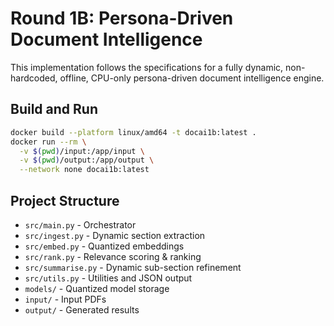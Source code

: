 # Round 1B: Persona-Driven Document Intelligence

This implementation follows the specifications for a fully dynamic, non-hardcoded, offline, CPU-only persona-driven document intelligence engine.

## Build and Run

```bash
docker build --platform linux/amd64 -t docai1b:latest .
docker run --rm \
  -v $(pwd)/input:/app/input \
  -v $(pwd)/output:/app/output \
  --network none docai1b:latest
```

## Project Structure

- `src/main.py` - Orchestrator
- `src/ingest.py` - Dynamic section extraction
- `src/embed.py` - Quantized embeddings
- `src/rank.py` - Relevance scoring & ranking
- `src/summarise.py` - Dynamic sub-section refinement
- `src/utils.py` - Utilities and JSON output
- `models/` - Quantized model storage
- `input/` - Input PDFs
- `output/` - Generated results
